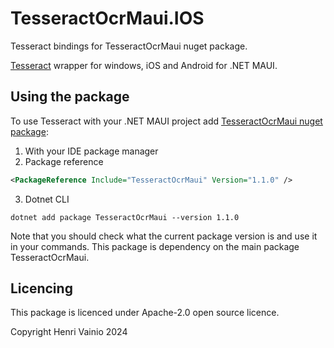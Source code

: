 ﻿# TesseractOcrMaui.IOS 

Tesseract bindings for TesseractOcrMaui nuget package. 

[Tesseract](https://github.com/tesseract-ocr/tesseract) wrapper for windows, iOS and Android for .NET MAUI.

## Using the package

To use Tesseract with your .NET MAUI project add [TesseractOcrMaui nuget package](https://www.nuget.org/packages/TesseractOcrMaui/):

1. With your IDE package manager
2. Package reference
```xml
<PackageReference Include="TesseractOcrMaui" Version="1.1.0" /> 
```
3. Dotnet CLI
```
dotnet add package TesseractOcrMaui --version 1.1.0
```

Note that you should check what the current package version is and use it in your commands.
This package is dependency on the main package TesseractOcrMaui.

## Licencing

This package is licenced under Apache-2.0 open source licence.

Copyright Henri Vainio 2024
